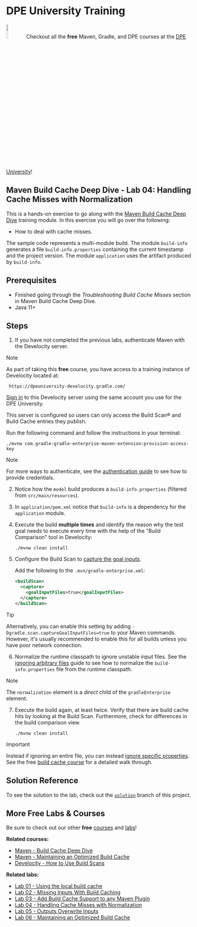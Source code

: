 # DPE University Training

[<img width="10%" height="10%" src="https://user-images.githubusercontent.com/120980/174325546-8558160b-7f16-42cb-af0f-511849f22ebc.png">](https://dpeuniversity.gradle.com/)
Checkout all the **free** Maven, Gradle, and DPE courses at the [DPE University][dpe-university]!

## Maven Build Cache Deep Dive - Lab 04: Handling Cache Misses with Normalization

This is a hands-on exercise to go along with the [Maven Build Cache Deep Dive][course-url] training module. In this exercise you will go over the following:

- How to deal with cache misses.

The sample code represents a multi-module build. The module `build-info` generates a file `build-info.properties` containing the current timestamp and the project version. The module `application` uses the artifact produced by `build-info`.

## Prerequisites

- Finished going through the _Troubleshooting Build Cache Misses_ section in Maven Build Cache Deep Dive.
- Java 11+

Steps
-----

1. If you have not completed the previous labs, authenticate Maven with the Develocity server.

> [!NOTE]
> As part of taking this **free** course, you have access to a training instance of Develocity located at:
> ```
>  https://dpeuniversity-develocity.gradle.com/
>  ```
> [Sign in][develocity-url] to this Develocity server using the same account you use for the DPE University.
>
> This server is configured so users can only access the Build Scan® and Build Cache entries they publish.

Run the following command and follow the instructions in your terminal:

 ```shell
 ./mvnw com.gradle:gradle-enterprise-maven-extension:provision-access-key
 ```
> [!NOTE]
> For more ways to authenticate, see the [authentication guide](https://docs.gradle.com/enterprise/maven-extension/#authenticating_with_gradle_enterprise) to see how to provide credentials.
 
2. Notice how the `model` build produces a `build-info.properties` (filtered from `src/main/resources`).

3. In `application/pom.xml` notice that `build-info` is a dependency for the `application` module.

4. Execute the build **multiple times** and identify the reason why the test goal needs to execute every time with the help of the "Build Comparison" tool in Develocity:

    ```shell
    ./mvnw clean install
    ```

5. Configure the Build Scan to [capture the goal inputs](https://docs.gradle.com/enterprise/maven-extension/#how_to_enable).

    Add the following to the `.mvn/gradle-enterprise.xml`:
    ```xml
    <buildScan>
      <capture>
        <goalInputFiles>true</goalInputFiles>
      </capture>
    </buildScan>
    ```

> [!TIP]
> Alternatively, you can enable this setting by adding `-Dgradle.scan.captureGoalInputFiles=true` to your Maven commands. However, it's usually recommended to enable this for all builds unless you have poor network connection.

6. Normalize the runtime classpath to ignore unstable input files.
    See the [ignoring arbitrary files](https://docs.gradle.com/enterprise/maven-extension/#ignoring_arbitrary_files) guide to see how to normalize the `build-info.properties` file from the runtime classpath.

> [!Note]
> The `normalization` element is a _direct_ child of the `gradleEnterprise` element.

7. Execute the build again, at least twice. Verify that there are build cache hits by looking at the Build Scan. Furthermore, check for differences in the build comparison view.

    ```shell
    ./mvnw clean install
    ```

> [!IMPORTANT]
> Instead if ignoring an entire file, you can instead [ignore specific properties](https://docs.gradle.com/enterprise/maven-extension/#ignoring_specific_entries_in_properties_files). See the free [build cache course][course-url] for a detailed walk through.

## Solution Reference

To see the solution to the lab, check out the [`solution`](https://github.com/gradle/cache-misses-maven-build-cache-lab/commit/solution) branch of this project.

## More Free Labs & Courses

Be sure to check out our other **free** [courses][dpe-university] and [labs](https://github.com/gradle?q=dpe-university)!

**Related courses:**
- [Maven - Build Cache Deep Dive][course-url]
- [Maven - Maintaining an Optimized Build Cache](https://dpeuniversity.gradle.com/c/42cf9d626302011526c4a0536b26af929b5bef58)
- [Develocity - How to Use Build Scans](https://dpeuniversity.gradle.com/c/0b0b3e4a8d21709ff39074e9962eee6ca4276dc1)

**Related labs:**
- [Lab 01 - Using the local build cache](https://github.com/gradle/getting-started-maven-build-cache-lab)
- [Lab 02 - Missing Inputs With Build Caching](https://github.com/gradle/missing-inputs-maven-build-cache-lab)
- [Lab 03 - Add Build Cache Support to any Maven Plugin](https://github.com/gradle/caching-any-plugin-maven-build-cache-lab)
- [Lab 04 - Handling Cache Misses with Normalization](https://github.com/gradle/cache-misses-maven-build-cache-lab)
- [Lab 05 - Outputs Overwrite Inputs](https://github.com/gradle/outputs-overwrite-inputs-maven-build-cache-lab)
- [Lab 06 - Maintaining an Optimized Build Cache](https://github.com/gradle/maintaining-optimized-cache-maven-build-cache-lab)

[course-url]: https://dpeuniversity.gradle.com/c/47262fea1e74b719afb590d8cb3f8280bf2af732
[dpe-university]: https://dpeuniversity.gradle.com/
[develocity-url]: https://dpeuniversity-develocity.gradle.com/
